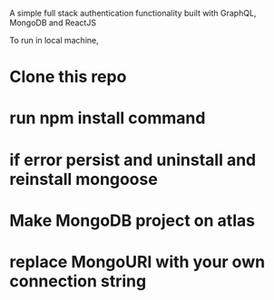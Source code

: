 A simple full stack authentication functionality built with GraphQL, MongoDB and ReactJS


To run in local machine,
# Clone this repo
# run npm install command
# if error persist and uninstall and reinstall mongoose
# Make MongoDB project on atlas
# replace MongoURI with your own connection string
